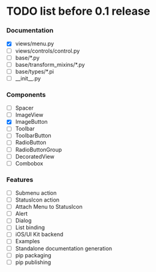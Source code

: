 # TODO list before 0.1 release

### Documentation
- [x] views/menu.py
- [ ] views/controls/control.py
- [ ] base/*.py
- [ ] base/transform_mixins/*.py
- [ ] base/types/*.pi
- [ ] \_\_init__.py

### Components
- [ ] Spacer
- [ ] ImageView
- [x] ImageButton
- [ ] Toolbar
- [ ] ToolbarButton
- [ ] RadioButton
- [ ] RadioButtonGroup
- [ ] DecoratedView
- [ ] Combobox

### Features
- [ ] Submenu action
- [ ] StatusIcon action
- [ ] Attach Menu to StatusIcon
- [ ] Alert
- [ ] Dialog
- [ ] List binding
- [ ] iOS/UI Kit backend
- [ ] Examples
- [ ] Standalone documentation generation
- [ ] pip packaging
- [ ] pip publishing
